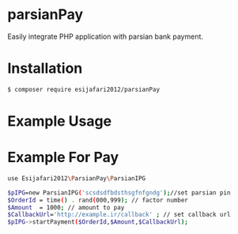 # parsianPay
Easily integrate PHP application with parsian bank payment.

# Installation
``` bash
$ composer require esijafari2012/parsianPay
```

# Example Usage
# Example For Pay

``` bash
use Esijafari2012\ParsianPay\ParsianIPG

$pIPG=new ParsianIPG('scsdsdfbdsthsgfnfgndg');//set parsian pin
$OrderId = time() . rand(000,999); // factor number
$Amount  = 1000; // amount to pay
$CallbackUrl='http://example.ir/callback' ; // set callback url
$pIPG->startPayment($OrderId,$Amount,$CallbackUrl);
```

